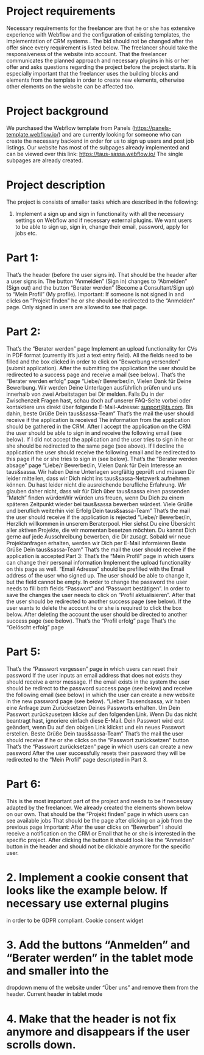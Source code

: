 # Project requirements
Necessary requirements for the freelancer are that he or she has extensive experience with Webflow
and the configuration of existing templates, the implementation of CRM systems .
The bid should not be changed after the offer since every requirement is listed below.
The freelancer should take the responsiveness of the website into account.
That the freelancer communicates the planned approach and necessary plugins in his or her offer
and asks questions regarding the project before the project starts.
It is especially important that the freelancer uses the building blocks and elements from the template
in order to create new elements, otherwise other elements on the website can be affected too.

# Project background
We purchased the Webflow template from Panels (https://panels-template.webflow.io/) and are
currently looking for someone who can create the necessary backend in order for us to sign up users
and post job listings.
Our website has most of the subpages already implemented and can be viewed over this link:
https://taus-sassa.webflow.io/
The single subpages are already created.
# Project description

The project is consists of smaller tasks which are described in the following:
1. Implement a sign up and sign in functionality with all the necessary settings on Webflow and if
necessary external plugins. We want users to be able to sign up, sign in, change their email,
password, apply for jobs etc.

# Part 1:
That’s the header (before the user signs in).
That should be the header after a user signs in.
The button “Anmelden” (Sign in) changes to “Abmelden” (Sign out) and the button “Berater
werden” (Become a Consultant/Sign up) to “Mein Profil” (My profile).
Important: If someone is not signed in and clicks on “Projekt finden” he or she should be
redirected to the “Anmelden” page. Only signed in users are allowed to see that page.
# Part 2:
That’s the “Berater werden” page
Implement an upload functionality for CVs in PDF format (currently it’s just a text entry field). All
the fields need to be filled and the box clicked in order to click on “Bewerbung versenden” (submit
application). After the submitting the application the user should be redirected to a success page
and receive a mail (see below).
That’s the “Berater werden erfolg” page
“Liebe/r Bewerber/in,
Vielen Dank für Deine Bewerbung.
Wir werden Deine Unterlagen ausführlich prüfen und uns innerhalb von zwei Arbeitstagen bei Dir
melden. Falls Du in der Zwischenzeit Fragen hast, schau doch auf unserer FAQ-Seite vorbei oder
kontaktiere uns direkt über folgende E-Mail-Adresse: support@ts.com.
Bis dahin, beste Grüße
Dein taus&sassa-Team”
That’s the mail the user should receive if the application is received
The information from the application should be gathered in the CRM. After I accept the application
on the CRM the user should be able to sign in and receive the following email (see below). If I did
not accept the application and the user tries to sign in he or she should be redirected to the same
page (see above). If I decline the application the user should receive the following email and be
redirected to this page if he or she tries to sign in (see below).
That’s the “Berater werden absage” page
“Liebe/r Bewerber/in,
Vielen Dank für Dein Interesse an taus&sassa. Wir haben Deine Unterlagen sorgfältig geprüft und
müssen Dir leider mitteilen, dass wir Dich nicht ins taus&sassa-Netzwerk aufnehmen können.
Du hast leider nicht die ausreichende berufliche Erfahrung. Wir glauben daher nicht, dass wir für
Dich über taus&sassa einen passenden “Match” finden würdenWir würden uns freuen, wenn Du Dich zu einem späteren Zeitpunkt wieder bei taus&sassa
bewerben würdest.
Viele Grüße und beruflich weiterhin viel Erfolg
Dein taus&sassa-Team”
That’s the mail the user should receive if the application is rejected
“Liebe/r Bewerber/in,
Herzlich willkommen in unserem Beraterpool. Hier siehst Du eine Übersicht aller aktiven Projekte,
die wir momentan besetzen möchten. Du kannst Dich gerne auf jede Ausschreibung bewerben,
die Dir zusagt.
Sobald wir neue Projektanfragen erhalten, werden wir Dich per E-Mail informieren
Beste Grüße
Dein taus&sassa-Team”
That’s the mail the user should receive if the application is accepted
Part 3:
That’s the “Mein Profil” page in which users can change their personal information
Implement the upload functionality on this page as well. “Email Adresse” should be prefilled with
the Email address of the user who signed up. The user should be able to change it, but the field
cannot be empty. In order to change the password the user needs to fill both fields “Passwort” and
“Passwort bestätigen”. In order to save the changes the user needs to click on “Profil
aktualisieren”. After that the user should be redirected to another success page (see below). If the
user wants to delete the account he or she is required to click the box below. After deleting the
account the user should be directed to another success page (see below).
That’s the “Profil erfolg” page
That’s the “Gelöscht erfolg” page
# Part 5:
That’s the “Passwort vergessen” page in which users can reset their password
If the user inputs an email address that does not exists they should receive a error message. If
the email exists in the system the user should be redirect to the password success page (see
below) and receive the following email (see below) in which the user can create a new website in
the new password page (see below).
“Lieber Tausendsassa,
wir haben eine Anfrage zum Zurücksetzen Deines Passworts erhalten. Um Dein Passwort
zurückzusetzen klicke auf den folgenden Link.
Wenn Du das nicht beantragt hast, ignoriere einfach diese E-Mail.
Dein Passwort wird erst geändert, wenn Du auf den obigen Link klickst und ein neues Passwort
erstellen.
Beste Grüße
Dein taus&sassa-Team”
That’s the mail the user should receive if he or she clicks on the “Passwort zurücksetzen” button
That’s the “Passwort zurücksetzen” page in which users can create a new password
After the user successfully resets their password they will be redirected to the “Mein Profil” page
descripted in Part 3.
 # Part 6:
This is the most important part of the project and needs to be if necessary adapted by the
freelancer. We already created the elements shown below on our own.
That should be the “Projekt finden” page in which users can see available jobs
That should be the page after clicking on a job from the previous page
Important: After the user clicks on “Bewerben” I should receive a notification on the CRM or
Email that he or she is interested in the specific project. After clicking the button it should look like
the “Anmelden” button in the header and should not be clickable anymore for the specific user.
# 2. Implement a cookie consent that looks like the example below. If necessary use external plugins
in order to be GDPR compliant.
Cookie consent widget
# 3. Add the buttons “Anmelden” and “Berater werden” in the tablet mode and smaller into the
dropdown menu of the website under “Über uns” and remove them from the header.
Current header in tablet mode
# 4. Make that the header is not fix anymore and disappears if the user scrolls down.
